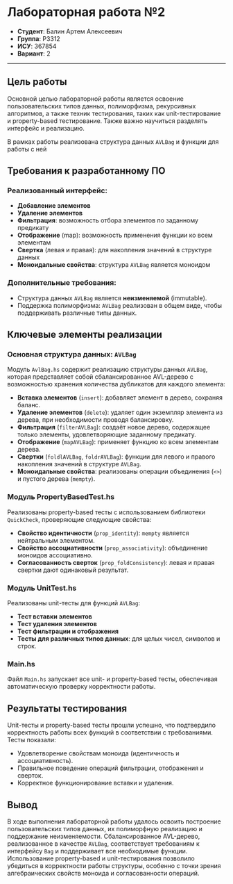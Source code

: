 # Лабораторная работа №2

- **Студент**: Балин Артем Алексеевич
- **Группа**: P3312
- **ИСУ**: 367854
- **Вариант**: 2

---

## Цель работы
Основной целью лабораторной работы является освоение пользовательских типов данных, полиморфизма, рекурсивных алгоритмов, а также техник тестирования, таких как unit-тестирование и property-based тестирование. Также важно научиться разделять интерфейс и реализацию.

В рамках работы реализована структура данных `AVLBag` и функции для работы с ней

## Требования к разработанному ПО

### Реализованный интерфейс:
- **Добавление элементов**
- **Удаление элементов**
- **Фильтрация**: возможность отбора элементов по заданному предикату
- **Отображение** (map): возможность применения функции ко всем элементам
- **Свертка** (левая и правая): для накопления значений в структуре данных
- **Моноидальные свойства**: структура `AVLBag` является моноидом

### Дополнительные требования:
- Структура данных `AVLBag` является **неизменяемой** (immutable).
- Поддержка полиморфизма: `AVLBag` реализован в общем виде, чтобы поддерживать различные типы данных.

## Ключевые элементы реализации

### Основная структура данных: `AVLBag`

Модуль `AvlBag.hs` содержит реализацию структуры данных `AVLBag`, которая представляет собой сбалансированное AVL-дерево с возможностью хранения количества дубликатов для каждого элемента:

- **Вставка элементов** (`insert`): добавляет элемент в дерево, сохраняя баланс.
- **Удаление элементов** (`delete`): удаляет один экземпляр элемента из дерева, при необходимости проводя балансировку.
- **Фильтрация** (`filterAVLBag`): создаёт новое дерево, содержащее только элементы, удовлетворяющие заданному предикату.
- **Отображение** (`mapAVLBag`): применяет функцию ко всем элементам дерева.
- **Свертки** (`foldlAVLBag`, `foldrAVLBag`): функции для левого и правого накопления значений в структуре `AVLBag`.
- **Моноидальные свойства**: реализованы операции объединения (`<>`) и пустого дерева (`mempty`).

### Модуль PropertyBasedTest.hs

Реализованы property-based тесты с использованием библиотеки `QuickCheck`, проверяющие следующие свойства:

- **Свойство идентичности** (`prop_identity`): `mempty` является нейтральным элементом.
- **Свойство ассоциативности** (`prop_associativity`): объединение моноидов ассоциативно.
- **Согласованность сверток** (`prop_foldConsistency`): левая и правая свертки дают одинаковый результат.

### Модуль UnitTest.hs

Реализованы unit-тесты для функций `AVLBag`:

- **Тест вставки элементов**
- **Тест удаления элементов**
- **Тест фильтрации и отображения**
- **Тесты для различных типов данных**: для целых чисел, символов и строк.

### Main.hs

Файл `Main.hs` запускает все unit- и property-based тесты, обеспечивая автоматическую проверку корректности работы.

## Результаты тестирования

Unit-тесты и property-based тесты прошли успешно, что подтвердило корректность работы всех функций в соответствии с требованиями. Тесты показали:

- Удовлетворение свойствам моноида (идентичность и ассоциативность).
- Правильное поведение операций фильтрации, отображения и сверток.
- Корректное функционирование вставки и удаления.

## Вывод

В ходе выполнения лабораторной работы удалось освоить построение пользовательских типов данных, их полиморфную реализацию и поддержание неизменяемости. Сбалансированное AVL-дерево, реализованное в качестве `AVLBag`, соответствует требованиям к интерфейсу `Bag` и поддерживает все необходимые функции. Использование property-based и unit-тестирования позволило убедиться в корректности работы структуры, особенно с точки зрения алгебраических свойств моноида и согласованности операций.
